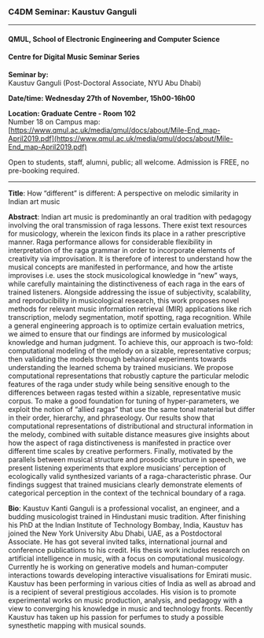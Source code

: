 ### C4DM Seminar: Kaustuv Ganguli
-----------------

#### QMUL, School of Electronic Engineering and Computer Science

#### Centre for Digital Music Seminar Series

**Seminar by:**   
    Kaustuv Ganguli (Post-Doctoral Associate, NYU Abu Dhabi)  

**Date/time: Wednesday 27th of November, 15h00-16h00**

**Location: Graduate Centre - Room 102**  
Number 18 on Campus map: [https://www.qmul.ac.uk/media/qmul/docs/about/Mile-End_map-April2019.pdf](https://www.qmul.ac.uk/media/qmul/docs/about/Mile-End_map-April2019.pdf)

Open to students, staff, alumni, public; all welcome.
Admission is FREE, no pre-booking required.

-----------------

<b>Title</b>: How “different” is different: A perspective on melodic similarity in Indian art music

<b>Abstract</b>:
Indian art music is predominantly an oral tradition with pedagogy involving the oral transmission of raga lessons. There exist text resources for musicology, wherein the lexicon finds its place in a rather prescriptive manner. Raga performance allows for considerable flexibility in interpretation of the raga grammar in order to incorporate elements of creativity via improvisation. It is therefore of interest to understand how the musical concepts are manifested in performance, and how the artiste improvises i.e. uses the stock musicological knowledge in “new” ways, while carefully maintaining the distinctiveness of each raga in the ears of trained listeners. Alongside addressing the issue of subjectivity, scalability, and reproducibility in musicological research, this work proposes novel methods for relevant music information retrieval (MIR) applications like rich transcription, melody segmentation, motif spotting, raga recognition. While a general engineering approach is to optimize certain evaluation metrics, we aimed to ensure that our findings are informed by musicological knowledge and human judgment. To achieve this, our approach is two-fold: computational modeling of the melody on a sizable, representative corpus; then validating the models through behavioral experiments towards understanding the learned schema by trained musicians. We propose computational representations that robustly capture the particular melodic features of the raga under study while being sensitive enough to the differences between ragas tested within a sizable, representative music corpus. To make a good foundation for tuning of hyper-parameters, we exploit the notion of “allied ragas” that use the same tonal material but differ in their order, hierarchy, and phraseology. Our results show that computational representations of distributional and structural information in the melody, combined with suitable distance measures give insights about how the aspect of raga distinctiveness is manifested in practice over different time scales by creative performers. Finally, motivated by the parallels between musical structure and prosodic structure in speech, we present listening experiments that explore musicians’ perception of ecologically valid synthesized variants of a raga-characteristic phrase. Our findings suggest that trained musicians clearly demonstrate elements of categorical perception in the context of the technical boundary of a raga.

<b>Bio</b>:
Kaustuv Kanti Ganguli is a professional vocalist, an engineer, and a budding musicologist trained in Hindustani music tradition. After finishing his PhD at the Indian Institute of Technology Bombay, India, Kaustuv has joined the New York University Abu Dhabi, UAE, as a Postdoctoral Associate. He has got several invited talks, international journal and conference publications to his credit. His thesis work includes research on artificial intelligence in music, with a focus on computational musicology. Currently he is working on generative models and human-computer interactions towards developing interactive visualisations for Emirati music. Kaustuv has been performing in various cities of India as well as abroad and is a recipient of several prestigious accolades. His vision is to promote experimental works on music production, analysis, and pedagogy with a view to converging his knowledge in music and technology fronts. Recently Kaustuv has taken up his passion for perfumes to study a possible synesthetic mapping with musical sounds.
